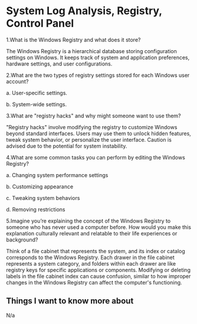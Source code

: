# System Log Analysis, Registry, Control Panel

1.What is the Windows Registry and what does it store?

The Windows Registry is a hierarchical database storing configuration settings on Windows. It keeps track of system and application preferences, hardware settings, and user configurations.

2.What are the two types of registry settings stored for each Windows user account?

a. User-specific settings.

b. System-wide settings.

3.What are "registry hacks" and why might someone want to use them?

"Registry hacks" involve modifying the registry to customize Windows beyond standard interfaces. Users may use them to unlock hidden features, tweak system behavior, or personalize the user interface. Caution is advised due to the potential for system instability.

4.What are some common tasks you can perform by editing the Windows Registry?

a. Changing system performance settings

b. Customizing appearance

c. Tweaking system behaviors

d. Removing restrictions

5.Imagine you’re explaining the concept of the Windows Registry to someone who has never used a computer before. How would you make this explanation culturally relevant and relatable to their life experiences or background?

Think of a file cabinet that represents the system, and its index or catalog corresponds to the Windows Registry. Each drawer in the file cabinet represents a system category, and folders within each drawer are like registry keys for specific applications or components. Modifying or deleting labels in the file cabinet index can cause confusion, similar to how improper changes in the Windows Registry can affect the computer's functioning.

## Things I want to know more about
N/a